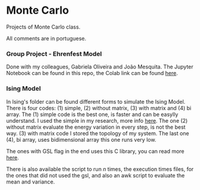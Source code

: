 # Monte Carlo

Projects of Monte Carlo class.

All comments are in portuguese.

### Group Project - Ehrenfest Model
Done with my colleagues, Gabriela Oliveira and João Mesquita. The Jupyter Notebook can be found in this repo, the Colab link can be found [here](https://colab.research.google.com/drive/1wgrEgNMEajY78lugJqVN2RftX6Z6jVJh?usp=sharing).


### Ising Model
In Ising's folder can be found different forms to simulate the Ising Model. There is four codes: (1) simple, (2) without matrix, (3) with matrix and (4) bi array. The (1) simple code is the best one, is faster and can be easylly understand. I used the simple in my research, more info [here](https://github.com/pedhmendes/spin-systems-ic). The one (2) without matrix evaluate the energy variation in every step, is not the best way. (3) with matrix code I stored the topology of my system. The last one (4), bi array, uses bidimensional array this one runs very low. 

The ones with GSL flag in the end uses this C library, you can read more [here](https://github.com/pedhmendes/gsl).

There is also available the script to run *n* times, the execution times files, for the ones that did not used the gsl, and also an awk script to evaluate the mean and variance.
